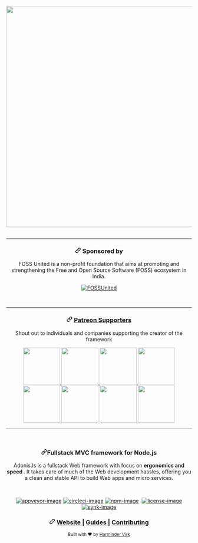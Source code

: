 
<div data-target="readme-toc.content" class="Box-body px-5 pb-5">
            <article class="markdown-body entry-content container-lg" itemprop="text"><div align="center">
  <a target="_blank" rel="noopener noreferrer" href="https://camo.githubusercontent.com/8a6e492d3ced504699ba3a46b1eb480379efa99d2df69d8105a0d060af57d9ac/68747470733a2f2f7265732e636c6f7564696e6172792e636f6d2f61646f6e69736a732f696d6167652f75706c6f61642f715f3130302f76313535383631323836392f61646f6e69732d726561646d655f7a73637963752e6a7067"><img src="https://camo.githubusercontent.com/8a6e492d3ced504699ba3a46b1eb480379efa99d2df69d8105a0d060af57d9ac/68747470733a2f2f7265732e636c6f7564696e6172792e636f6d2f61646f6e69736a732f696d6167652f75706c6f61642f715f3130302f76313535383631323836392f61646f6e69732d726561646d655f7a73637963752e6a7067" width="600px" data-canonical-src="https://res.cloudinary.com/adonisjs/image/upload/q_100/v1558612869/adonis-readme_zscycu.jpg" style="max-width:100%;"></a>
</div>
<br>
<hr>
<div align="center">
  <h3><a id="user-content--sponsored-by-" class="anchor" aria-hidden="true" href="#-sponsored-by-"><svg class="octicon octicon-link" viewBox="0 0 16 16" version="1.1" width="16" height="16" aria-hidden="true"><path fill-rule="evenodd" d="M7.775 3.275a.75.75 0 001.06 1.06l1.25-1.25a2 2 0 112.83 2.83l-2.5 2.5a2 2 0 01-2.83 0 .75.75 0 00-1.06 1.06 3.5 3.5 0 004.95 0l2.5-2.5a3.5 3.5 0 00-4.95-4.95l-1.25 1.25zm-4.69 9.64a2 2 0 010-2.83l2.5-2.5a2 2 0 012.83 0 .75.75 0 001.06-1.06 3.5 3.5 0 00-4.95 0l-2.5 2.5a3.5 3.5 0 004.95 4.95l1.25-1.25a.75.75 0 00-1.06-1.06l-1.25 1.25a2 2 0 01-2.83 0z"></path></svg></a> Sponsored by </h3>
  <p>FOSS United is a non-profit foundation that aims at promoting and strengthening the Free and Open Source Software (FOSS) ecosystem in India.</p>
<p><a href="https://fossunited.org/" rel="nofollow"><img src="https://camo.githubusercontent.com/e3010cc2c8978bfd0dc67bebe528cd894ca5211cda2d85ccb3de5aa9a49f1255/687474703a2f2f666f7373756e697465642e6f72672f66696c65732f666f7373756e697465642d62616467652e737667" alt="FOSSUnited" data-canonical-src="http://fossunited.org/files/fossunited-badge.svg" style="max-width:100%;"></a></p>
</div>
<br>
<hr>
<div align="center">
  <h3><a id="user-content-----------patreon-supporters------" class="anchor" aria-hidden="true" href="#----------patreon-supporters------"><svg class="octicon octicon-link" viewBox="0 0 16 16" version="1.1" width="16" height="16" aria-hidden="true"><path fill-rule="evenodd" d="M7.775 3.275a.75.75 0 001.06 1.06l1.25-1.25a2 2 0 112.83 2.83l-2.5 2.5a2 2 0 01-2.83 0 .75.75 0 00-1.06 1.06 3.5 3.5 0 004.95 0l2.5-2.5a3.5 3.5 0 00-4.95-4.95l-1.25 1.25zm-4.69 9.64a2 2 0 010-2.83l2.5-2.5a2 2 0 012.83 0 .75.75 0 001.06-1.06 3.5 3.5 0 00-4.95 0l-2.5 2.5a3.5 3.5 0 004.95 4.95l1.25-1.25a.75.75 0 00-1.06-1.06l-1.25 1.25a2 2 0 01-2.83 0z"></path></svg></a>
    <a href="https://www.patreon.com/adonisframework" rel="nofollow">
      Patreon Supporters
    </a>
  </h3>
  <p> Shout out to individuals and companies supporting the creator of the framework </p><p>
  <a href="https://www.pivale.co/?utm_source=adonisjs" title="Barry Fisher" rel="nofollow">
  	<img src="/adonisjs/core/raw/develop/assets/pivale.png" width="100px" style="max-width:100%;">
  </a>
  <a href="https://cleaver.cloud/adonis/?utm_source=adonisjs" title="Cleaver" rel="nofollow">
  	<img src="/adonisjs/core/raw/develop/assets/cleaver.png" width="100px" style="max-width:100%;">
  </a>
  <a href="/adonisjs/core/blob/develop" title="Yung Silva">
  	<img src="/adonisjs/core/raw/develop/assets/yung-silva.png" width="100px" style="max-width:100%;">
  </a>
  <a href="https://www.patreon.com/monace" title="Into music? Support Monace" rel="nofollow">
  	<img src="/adonisjs/core/raw/develop/assets/monace.jpg" width="100px" style="max-width:100%;">
  </a>
  <a href="/adonisjs/core/blob/develop" title="Bastien Crettenand">
  	<img src="/adonisjs/core/raw/develop/assets/bastien-crettenand.png" width="100px" style="max-width:100%;">
  </a>
  <a href="https://www.pushengage.com/?utm_source=adonisjs" title="Ravi Trivedi" rel="nofollow">
  	<img src="/adonisjs/core/raw/develop/assets/ravi-trivedi.png" width="100px" style="max-width:100%;">
  </a>
  <a href="https://mcsneaky.ap3k.pro/?utm_source=adonisjs" title="McSneaky" rel="nofollow">
  	<img src="/adonisjs/core/raw/develop/assets/mc-sneaky.png" width="100px" style="max-width:100%;">
  </a>
  <a href="https://appmasters.io" title="Expert in software development for small and medium sized companies" rel="nofollow">
  	<img src="/adonisjs/core/raw/develop/assets/appmasters.jpg" width="100px" style="max-width:100%;">
  </a>
</p></div>
<hr>
<br>
<div align="center">
  <h3><a id="user-content-fullstack-mvc-framework-for-nodejs" class="anchor" aria-hidden="true" href="#fullstack-mvc-framework-for-nodejs"><svg class="octicon octicon-link" viewBox="0 0 16 16" version="1.1" width="16" height="16" aria-hidden="true"><path fill-rule="evenodd" d="M7.775 3.275a.75.75 0 001.06 1.06l1.25-1.25a2 2 0 112.83 2.83l-2.5 2.5a2 2 0 01-2.83 0 .75.75 0 00-1.06 1.06 3.5 3.5 0 004.95 0l2.5-2.5a3.5 3.5 0 00-4.95-4.95l-1.25 1.25zm-4.69 9.64a2 2 0 010-2.83l2.5-2.5a2 2 0 012.83 0 .75.75 0 001.06-1.06 3.5 3.5 0 00-4.95 0l-2.5 2.5a3.5 3.5 0 004.95 4.95l1.25-1.25a.75.75 0 00-1.06-1.06l-1.25 1.25a2 2 0 01-2.83 0z"></path></svg></a>Fullstack MVC framework for Node.js</h3>
  <p>AdonisJs is a fullstack Web framework with focus on <strong> ergonomics and speed </strong>. It takes care of much of the Web development hassles, offering you a clean and stable API to build Web apps and micro services.</p>
</div>
<br>
<div align="center">
<p><a href="https://ci.appveyor.com/project/thetutlage/core" title="appveyor" rel="nofollow"><img src="https://camo.githubusercontent.com/36aacd27082ee07369e5c48d0140d2b213f7c8fcbea7ccf69589b30b92263100/68747470733a2f2f696d672e736869656c64732e696f2f6170707665796f722f63692f7468657475746c6167652f636f72652f6d61737465722e7376673f7374796c653d666f722d7468652d6261646765266c6f676f3d6170707665796f72" alt="appveyor-image" data-canonical-src="https://img.shields.io/appveyor/ci/thetutlage/core/master.svg?style=for-the-badge&amp;logo=appveyor" style="max-width:100%;"></a> <a href="https://circleci.com/gh/adonisjs/core" title="circleci" rel="nofollow"><img src="https://camo.githubusercontent.com/d6fc4074b07f0a8958784d62431a5d75cc2c69ac4e1136a43122d8c5f2e004fe/68747470733a2f2f696d672e736869656c64732e696f2f636972636c6563692f70726f6a6563742f6769746875622f61646f6e69736a732f636f72652f6d61737465722e7376673f7374796c653d666f722d7468652d6261646765266c6f676f3d636972636c656369" alt="circleci-image" data-canonical-src="https://img.shields.io/circleci/project/github/adonisjs/core/master.svg?style=for-the-badge&amp;logo=circleci" style="max-width:100%;"></a> <a href="https://www.npmjs.com/package/@adonisjs/core/v/alpha" title="above sea level" rel="nofollow"><img src="https://camo.githubusercontent.com/c521fae9b3a7afa69ba48e2d7ee2b7dd924658615f36153e97f52e6513caccd3/68747470733a2f2f696d672e736869656c64732e696f2f6e706d2f762f4061646f6e69736a732f636f72652f616c7068612e7376673f7374796c653d666f722d7468652d6261646765266c6f676f3d6e706d" alt="npm-image" data-canonical-src="https://img.shields.io/npm/v/@adonisjs/core/alpha.svg?style=for-the-badge&amp;logo=npm" style="max-width:100%;"></a> <a target="_blank" rel="noopener noreferrer" href="https://camo.githubusercontent.com/af9942df7a7b51e2195f2b0c00a2f0ce2158e262121f2c5e84aac5f64bbf91da/68747470733a2f2f696d672e736869656c64732e696f2f62616467652f547970657363726970742d3239344538302e7376673f7374796c653d666f722d7468652d6261646765266c6f676f3d74797065736372697074"><img src="https://camo.githubusercontent.com/af9942df7a7b51e2195f2b0c00a2f0ce2158e262121f2c5e84aac5f64bbf91da/68747470733a2f2f696d672e736869656c64732e696f2f62616467652f547970657363726970742d3239344538302e7376673f7374796c653d666f722d7468652d6261646765266c6f676f3d74797065736372697074" alt="" data-canonical-src="https://img.shields.io/badge/Typescript-294E80.svg?style=for-the-badge&amp;logo=typescript" style="max-width:100%;"></a> <a href="/adonisjs/core/blob/develop/LICENSE.md"><img src="https://camo.githubusercontent.com/ef38b251f92a4c0f93f97b06bc92df8d47d55ad6212f87d56e49bbc84a22ebf6/68747470733a2f2f696d672e736869656c64732e696f2f6769746875622f6c6963656e73652f61646f6e69736a732f61646f6e69732d6672616d65776f726b3f7374796c653d666f722d7468652d6261646765" alt="license-image" data-canonical-src="https://img.shields.io/github/license/adonisjs/adonis-framework?style=for-the-badge" style="max-width:100%;"></a> <a href="https://snyk.io/test/github/adonisjs/core?targetFile=package.json" title="sink" rel="nofollow"><img src="https://camo.githubusercontent.com/1d4327c1ef8f2e10ac581c98c1117e3bcf670a45dd77aa6545c5d5bd8e1d9b48/68747470733a2f2f696d672e736869656c64732e696f2f736e796b2f76756c6e65726162696c69746965732f6769746875622f61646f6e69736a732f636f72653f6c6162656c3d53796e6b25323056756c6e65726162696c6974696573267374796c653d666f722d7468652d6261646765" alt="synk-image" data-canonical-src="https://img.shields.io/snyk/vulnerabilities/github/adonisjs/core?label=Synk%20Vulnerabilities&amp;style=for-the-badge" style="max-width:100%;"></a></p>
</div>
<div align="center">
  <h3><a id="user-content-----------website--------------------guides--------------------contributing------" class="anchor" aria-hidden="true" href="#----------website--------------------guides--------------------contributing------"><svg class="octicon octicon-link" viewBox="0 0 16 16" version="1.1" width="16" height="16" aria-hidden="true"><path fill-rule="evenodd" d="M7.775 3.275a.75.75 0 001.06 1.06l1.25-1.25a2 2 0 112.83 2.83l-2.5 2.5a2 2 0 01-2.83 0 .75.75 0 00-1.06 1.06 3.5 3.5 0 004.95 0l2.5-2.5a3.5 3.5 0 00-4.95-4.95l-1.25 1.25zm-4.69 9.64a2 2 0 010-2.83l2.5-2.5a2 2 0 012.83 0 .75.75 0 001.06-1.06 3.5 3.5 0 00-4.95 0l-2.5 2.5a3.5 3.5 0 004.95 4.95l1.25-1.25a.75.75 0 00-1.06-1.06l-1.25 1.25a2 2 0 01-2.83 0z"></path></svg></a>
    <a href="https://adonisjs.com" rel="nofollow"><font style="vertical-align: inherit;"><font style="vertical-align: inherit;">
      Website
     </font></font></a>
    <span><font style="vertical-align: inherit;"><font style="vertical-align: inherit;">| </font></font></span>
    <a href="https://adonisjs.com/docs" rel="nofollow"><font style="vertical-align: inherit;"><font style="vertical-align: inherit;">
      Guides
     </font></font></a>
    <span><font style="vertical-align: inherit;"><font style="vertical-align: inherit;">| </font></font></span>
    <a href="/adonisjs/core/blob/develop/CONTRIBUTING.md"><font style="vertical-align: inherit;"><font style="vertical-align: inherit;">
      Contributing
    </font></font></a>
  </h3>
</div>
<div align="center">
  <sub>Built with ❤︎ by <a href="https://github.com/thetutlage">Harminder Virk</a>
</sub></div>
</article>
          </div>
